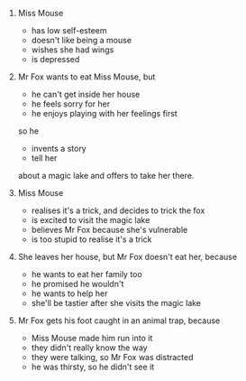 ---
---

1. Miss Mouse

   * has low self-esteem
   * doesn't like being a mouse
   * wishes she had wings
   * is depressed

2. Mr Fox wants to eat Miss Mouse, but

   * he can't get inside her house
   * he feels sorry for her
   * he enjoys playing with her feelings first

   so he

   * invents a story
   * tell her

   about a magic lake and offers to take her there.

3. Miss Mouse

   * realises it's a trick, and decides to trick the fox
   * is excited to visit the magic lake
   * believes Mr Fox because she's vulnerable
   * is too stupid to realise it's a trick

4. She leaves her house, but Mr Fox doesn't eat her, because

   * he wants to eat her family too
   * he promised he wouldn't
   * he wants to help her
   * she'll be tastier after she visits the magic lake

5. Mr Fox gets his foot caught in an animal trap, because

   * Miss Mouse made him run into it
   * they didn't really know the way
   * they were talking, so Mr Fox was distracted
   * he was thirsty, so he didn't see it
